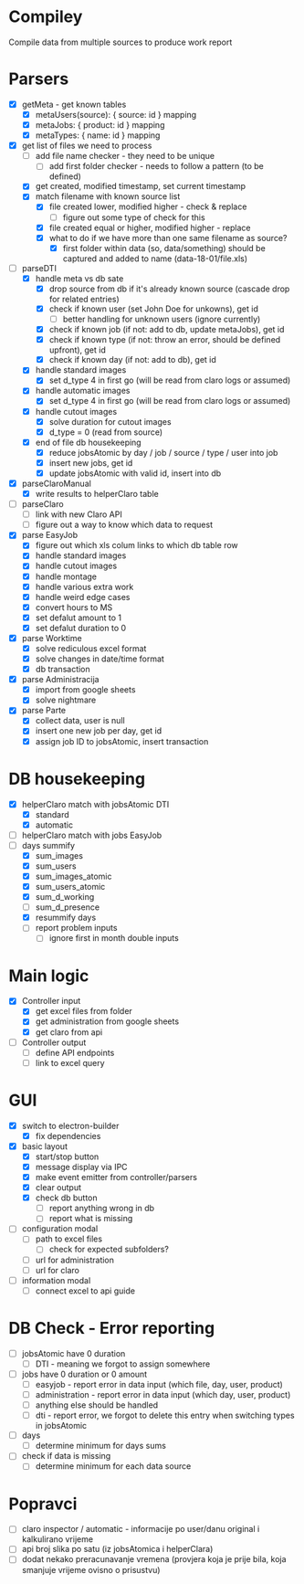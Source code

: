 # Compiley
Compile data from multiple sources to produce work report

# Parsers
- [x] getMeta - get known tables
  - [x] metaUsers(source): { source: id } mapping
  - [x] metaJobs: { product: id } mapping
  - [x] metaTypes: { name: id } mapping
- [x] get list of files we need to process
  - [ ] add file name checker - they need to be unique
    - [ ] add first folder checker - needs to follow a pattern (to be defined)
  - [x] get created, modified timestamp, set current timestamp
  - [x] match filename with known source list
    - [x] file created lower, modified higher - check & replace
      - [ ] figure out some type of check for this
    - [x] file created equal or higher, modified higher - replace
    - [x] what to do if we have more than one same filename as source?
      - [x] first folder within data (so, data/something) should be captured and added to name (data-18-01/file.xls)
- [ ] parseDTI
  - [x] handle meta vs db sate
    - [x] drop source from db if it's already known source (cascade drop for related entries)
    - [x] check if known user (set John Doe for unkowns), get id
      - [ ] better handling for unknown users (ignore currently)
    - [x] check if known job (if not: add to db, update metaJobs), get id
    - [x] check if known type (if not: throw an error, should be defined upfront), get id
    - [x] check if known day (if not: add to db), get id
  - [x] handle standard images
    - [x] set d_type 4 in first go (will be read from claro logs or assumed)
  - [x] handle automatic images
    - [x] set d_type 4 in first go (will be read from claro logs or assumed)
  - [x] handle cutout images
    - [x] solve duration for cutout images
    - [x] d_type = 0 (read from source)
  - [x] end of file db housekeeping
    - [x] reduce jobsAtomic by day / job / source / type / user into job
    - [x] insert new jobs, get id
    - [x] update jobsAtomic with valid id, insert into db
- [x] parseClaroManual
  - [x] write results to helperClaro table
- [ ] parseClaro
  - [ ] link with new Claro API
  - [ ] figure out a way to know which data to request
- [x] parse EasyJob
  - [x] figure out which xls colum links to which db table row
  - [x] handle standard images
  - [x] handle cutout images
  - [x] handle montage
  - [x] handle various extra work
  - [x] handle weird edge cases
  - [x] convert hours to MS
  - [x] set defalut amount to 1
  - [x] set defalut duration to 0
- [x] parse Worktime
  - [x] solve rediculous excel format
  - [x] solve changes in date/time format
  - [x] db transaction
- [x] parse Administracija
  - [x] import from google sheets
  - [x] solve nightmare
- [x] parse Parte
  - [x] collect data, user is null
  - [x] insert one new job per day, get id
  - [x] assign job ID to jobsAtomic, insert transaction

# DB housekeeping
- [x] helperClaro match with jobsAtomic DTI
  - [x] standard
  - [x] automatic
- [ ] helperClaro match with jobs EasyJob
- [ ] days summify
  - [x] sum_images
  - [x] sum_users
  - [x] sum_images_atomic
  - [x] sum_users_atomic
  - [x] sum_d_working
  - [ ] sum_d_presence
  - [x] resummify days
  - [ ] report problem inputs
    - [ ] ignore first in month double inputs

# Main logic
- [x] Controller input
  - [x] get excel files from folder
  - [x] get administration from google sheets
  - [x] get claro from api
- [ ] Controller output
  - [ ] define API endpoints
  - [ ] link to excel query

# GUI
- [x] switch to electron-builder
  - [x] fix dependencies
- [x] basic layout
  - [x] start/stop button
  - [x] message display via IPC
  - [x] make event emitter from controller/parsers
  - [x] clear output
  - [x] check db button
    - [ ] report anything wrong in db
    - [ ] report what is missing
- [ ] configuration modal
  - [ ] path to excel files
    - [ ] check for expected subfolders?
  - [ ] url for administration
  - [ ] url for claro
- [ ] information modal
  - [ ] connect excel to api guide

# DB Check - Error reporting
- [ ] jobsAtomic have 0 duration
  - [ ] DTI - meaning we forgot to assign somewhere
- [ ] jobs have 0 duration or 0 amount
  - [ ] easyjob - report error in data input (which file, day, user, product)
  - [ ] administration - report error in data input (which day, user, product)
  - [ ] anything else should be handled
  - [ ] dti - report error, we forgot to delete this entry when switching types in jobsAtomic
- [ ] days
  - [ ] determine minimum for days sums
- [ ] check if data is missing
  - [ ] determine minimum for each data source

# Popravci
- [ ] claro inspector / automatic - informacije po user/danu original i kalkulirano vrijeme
- [ ] api broj slika po satu (iz jobsAtomica i helperClara)
- [ ] dodat nekako preracunavanje vremena (provjera koja je prije bila, koja smanjuje vrijeme ovisno o prisustvu)